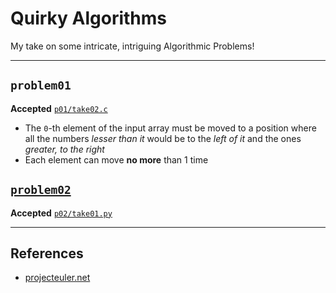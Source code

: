 # Quirky Algorithms
My take on some intricate, intriguing Algorithmic Problems!

---

## `problem01`

**Accepted** [`p01/take02.c`](p01/take02.c)

- The `0`-th element of the input array must be moved to a position where all the numbers _lesser than it_ would be to the _left of it_ and the ones _greater, to the right_
- Each element can move **no more** than 1 time

## [`problem02`](https://projecteuler.net/problem=18)

**Accepted** [`p02/take01.py`](p02/take01.py)


---

## References

- [projecteuler.net](https://projecteuler.net/archives)
